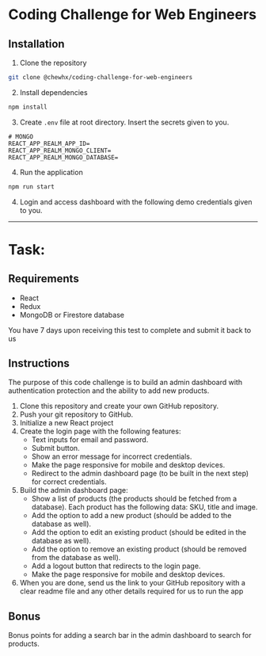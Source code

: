 # Coding Challenge for Web Engineers

## Installation

1. Clone the repository

```bash
git clone @chewhx/coding-challenge-for-web-engineers
```

2. Install dependencies

```bash
npm install
```

3. Create `.env` file at root directory. Insert the secrets given to you.

```plaintext
# MONGO
REACT_APP_REALM_APP_ID=
REACT_APP_REALM_MONGO_CLIENT=
REACT_APP_REALM_MONGO_DATABASE=
```

4. Run the application

```bash
npm run start
```

4. Login and access dashboard with the following demo credentials given to you.

---

# Task:

## Requirements

- React
- Redux
- MongoDB or Firestore database

You have 7 days upon receiving this test to complete and submit it back to us

## Instructions

The purpose of this code challenge is to build an admin dashboard with authentication protection and the ability to add new products.

1. Clone this repository and create your own GitHub repository.
2. Push your git repository to GitHub.
3. Initialize a new React project
4. Create the login page with the following features:
   - Text inputs for email and password.
   - Submit button.
   - Show an error message for incorrect credentials.
   - Make the page responsive for mobile and desktop devices.
   - Redirect to the admin dashboard page (to be built in the next step) for correct credentials.
5. Build the admin dashboard page:
   - Show a list of products (the products should be fetched from a database). Each product has the following data: SKU, title and image.
   - Add the option to add a new product (should be added to the database as well).
   - Add the option to edit an existing product (should be edited in the database as well).
   - Add the option to remove an existing product (should be removed from the database as well).
   - Add a logout button that redirects to the login page.
   - Make the page responsive for mobile and desktop devices.
6. When you are done, send us the link to your GitHub repository with a clear readme file and any other details required for us to run the app

## Bonus

Bonus points for adding a search bar in the admin dashboard to search for products.
